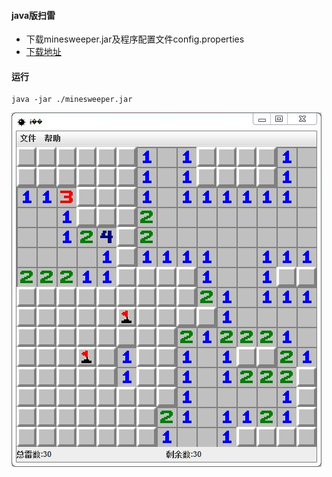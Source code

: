 #### java版扫雷

- 下载minesweeper.jar及程序配置文件config.properties
- [下载地址](https://github.com/godghdai/minesweeper/tree/master/minesweeper/out/artifacts/minesweeper_jar)

#### 运行
```
java -jar ./minesweeper.jar
```
![](./demo.jpg)
